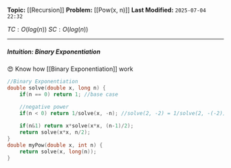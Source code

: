 **Topic:** [[Recursion]]
**Problem:**  [[Pow(x, n)]]
**Last Modified:**  `2025-07-04 22:32`

 $TC: O(log (n))$
 $SC: O(log(n))$

---
##### **Intuition**: Binary Exponentiation

😍 Know how [[Binary Exponentiation]] work
 
```cpp
//Binary Exponentiation
double solve(double x, long n) {
	if(n == 0) return 1; //base case
	
	//negative power
	if(n < 0) return 1/solve(x, -n); //solve(2, -2) = 1/solve(2, -(-2))

	if(n&1) return x*solve(x*x, (n-1)/2);
	return solve(x*x, n/2);
}
double myPow(double x, int n) {
	return solve(x, long(n));
}
```
